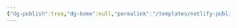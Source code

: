 ```yaml
---
{"dg-publish":true,"dg-home":null,"permalink":"/templates/netlify-publish/","dgPassFrontmatter":true,"created":"2025-05-06T12:55:38.841+09:00","updated":"2025-05-06T12:56:01.031+09:00"}
---
```


